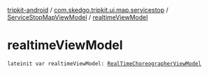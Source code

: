 [tripkit-android](../../index.md) / [com.skedgo.tripkit.ui.map.servicestop](../index.md) / [ServiceStopMapViewModel](index.md) / [realtimeViewModel](./realtime-view-model.md)

# realtimeViewModel

`lateinit var realtimeViewModel: `[`RealTimeChoreographerViewModel`](../../com.skedgo.tripkit.ui.realtime/-real-time-choreographer-view-model/index.md)
